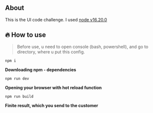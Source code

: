 
## About
This is the UI code challenge.
I used [node v16.20.0](https://nodejs.org/en/blog/release/v16.2.0)

## 🔥 How to use
>Before use, u need to open console (bash, powershell), and go to directory, where u put this config.
```
npm i
  ```   
**Downloading npm - dependencies**
```
npm run dev
  ```
**Opening your browser with hot reload function**
```
npm run build
  ```
**Finite result, which you send to the customer**
